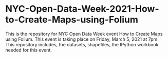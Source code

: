 # NYC-Open-Data-Week-2021-How-to-Create-Maps-using-Folium
This is the repository for NYC Open Data Week event How to Create Maps using Folium. This event is taking place on Friday, March 5, 2021 at 7pm. This repository includes, the datasets, shapefiles, the IPython workbook needed for this event. 
